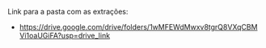 Link para a pasta com as extrações: 
  * https://drive.google.com/drive/folders/1wMFEWdMwxv8tgrQ8VXqCBMVi1oaUGiFA?usp=drive_link
